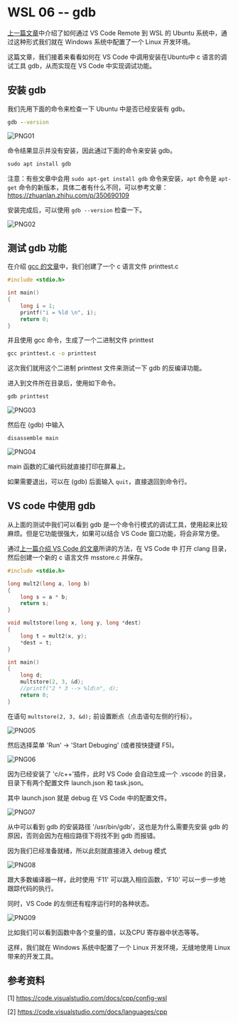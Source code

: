 # WSL 06 -- gdb

[上一篇文章](/使用Ubuntu04.md)中介绍了如何通过 VS Code Remote 到 WSL 的 Ubuntu 系统中，通过这种形式我们就在 Windows 系统中配置了一个 Linux 开发环境。

这篇文章，我们接着来看看如何在 VS Code 中调用安装在Ubuntu中 c 语言的调试工具 gdb，从而实现在 VS Code 中实现调试功能。

## 安装 gdb

我们先用下面的命令来检查一下 Ubuntu 中是否已经安装有 gdb。

```cmd
gdb --version
```

![PNG01](/doc/illustrations/linuxuse05/win11vscode-03.png)

命令结果显示并没有安装，因此通过下面的命令来安装 gdb。

```cmd
sudo apt install gdb
```

注意：有些文章中会用 `sudo apt-get install gdb` 命令来安装，`apt` 命令是 `apt-get` 命令的新版本，具体二者有什么不同，可以参考文章：https://zhuanlan.zhihu.com/p/350690109

安装完成后，可以使用 `gdb --version` 检查一下。

![PNG02](/doc/illustrations/linuxuse05/win11vscode-06.png)

## 测试 gdb 功能

在介绍 [gcc 的文章](/使用Ubuntu03.md)中，我们创建了一个 c 语言文件 printtest.c

```c
#include <stdio.h>

int main()
{
    long i = 1;
    printf("i = %ld \n", i);
    return 0;
}
```
并且使用 gcc 命令，生成了一个二进制文件 printtest

```cmd
gcc printtest.c -o printtest
```

这次我们就用这个二进制 printtest 文件来测试一下 gdb 的反编译功能。

进入到文件所在目录后，使用如下命令。

```cmd
gdb printtest
```

![PNG03](/doc/illustrations/linuxuse05/win11gdb-01.png)

然后在 (gdb) 中输入

```cmd
disassemble main
```

![PNG04](/doc/illustrations/linuxuse05/win11gdb-02.png)

main 函数的汇编代码就直接打印在屏幕上。

如果需要退出，可以在 (gdb) 后面输入 `quit`，直接退回到命令行。

## VS code 中使用 gdb

从上面的测试中我们可以看到 gdb 是一个命令行模式的调试工具，使用起来比较麻烦。但是它功能很强大，如果可以结合 VS Code 窗口功能，将会非常方便。

通过[上一篇介绍 VS Code 的文章](/使用Ubuntu04.md)所讲的方法，在 VS Code 中 打开 clang 目录，然后创建一个新的 c 语言文件 msstore.c 并保存。

```c
#include <stdio.h>

long mult2(long a, long b)
{
    long s = a * b;
    return s;
}

void multstore(long x, long y, long *dest)
{
    long t = mult2(x, y);
    *dest = t;
}

int main()
{
    long d;
    multstore(2, 3, &d);
    //printf("2 * 3 --> %ld\n", d);
    return 0;
}
```

在语句 `multstore(2, 3, &d);` 前设置断点（点击语句左侧的行标）。

![PNG05](/doc/illustrations/linuxuse05/win11gdb-03.png)

然后选择菜单 'Run' -> 'Start Debuging' (或者按快捷键 F5)。

![PNG06](/doc/illustrations/linuxuse05/win11gdb-04.png)

因为已经安装了 'c/c++'插件，此时 VS Code 会自动生成一个 .vscode 的目录，目录下有两个配置文件 launch.json 和 task.json。

其中 launch.json 就是 debug 在 VS Code 中的配置文件。

![PNG07](/doc/illustrations/linuxuse05/win11gdb-05.png)

从中可以看到 gdb 的安装路径 '/usr/bin/gdb'，这也是为什么需要先安装 gdb 的原因，否则会因为在相应路径下将找不到 gdb 而报错。

因为我们已经准备就绪，所以此刻就直接进入 debug 模式

![PNG08](/doc/illustrations/linuxuse05/win11gdb-06.png)

跟大多数编译器一样，此时使用 'F11' 可以跳入相应函数，'F10' 可以一步一步地跟踪代码的执行。

同时，VS Code 的左侧还有程序运行时的各种状态。

![PNG09](/doc/illustrations/linuxuse05/win11gdb-07.png)

比如我们可以看到函数中各个变量的值，以及CPU 寄存器中状态等等。

这样，我们就在 Windows 系统中配置了一个 Linux 开发环境，无缝地使用 Linux 带来的开发工具。

## 参考资料

[1] https://code.visualstudio.com/docs/cpp/config-wsl

[2] https://code.visualstudio.com/docs/languages/cpp